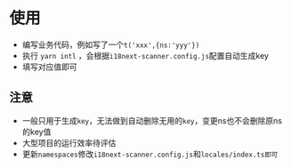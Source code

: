 # 使用
* 编写业务代码，例如写了一个`t('xxx',{ns:'yyy'})`
* 执行 `yarn intl` ，会根据`i18next-scanner.config.js`配置自动生成key
* 填写对应值即可

## 注意
* 一般只用于生成`key`，无法做到自动删除无用的`key`，变更ns也不会删除原ns的key值
* 大型项目的运行效率待评估
* 更新`namespaces`修改`i18next-scanner.config.js`和`locales/index.ts即可`